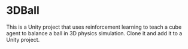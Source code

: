 # 3DBall

This is a Unity project that uses reinforcement learning to teach a cube agent to balance a ball in 3D physics simulation.
Clone it and add it to a Unity project.
